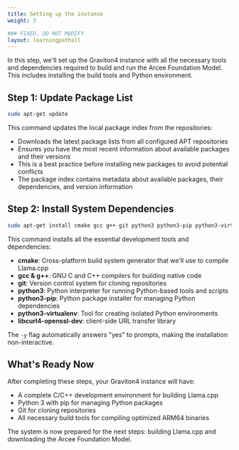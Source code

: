 ```yaml
---
title: Setting up the instance
weight: 3

### FIXED, DO NOT MODIFY
layout: learningpathall
---
```


In this step, we'll set up the Graviton4 instance with all the necessary tools and dependencies required to build and run the Arcee Foundation Model. This includes installing the build tools and Python environment.

## Step 1: Update Package List

```bash
sudo apt-get update
```

This command updates the local package index from the repositories:

- Downloads the latest package lists from all configured APT repositories
- Ensures you have the most recent information about available packages and their versions
- This is a best practice before installing new packages to avoid potential conflicts
- The package index contains metadata about available packages, their dependencies, and version information

## Step 2: Install System Dependencies

```bash
sudo apt-get install cmake gcc g++ git python3 python3-pip python3-virtualenv libcurl4-openssl-dev unzip -y
```

This command installs all the essential development tools and dependencies:

- **cmake**: Cross-platform build system generator that we'll use to compile Llama.cpp
- **gcc & g++**: GNU C and C++ compilers for building native code
- **git**: Version control system for cloning repositories
- **python3**: Python interpreter for running Python-based tools and scripts
- **python3-pip**: Python package installer for managing Python dependencies
- **python3-virtualenv**: Tool for creating isolated Python environments
- **libcurl4-openssl-dev**: client-side URL transfer library

The `-y` flag automatically answers "yes" to prompts, making the installation non-interactive.

## What's Ready Now

After completing these steps, your Graviton4 instance will have:

- A complete C/C++ development environment for building Llama.cpp
- Python 3 with pip for managing Python packages
- Git for cloning repositories
- All necessary build tools for compiling optimized ARM64 binaries

The system is now prepared for the next steps: building Llama.cpp and downloading the Arcee Foundation Model.
